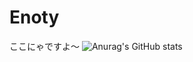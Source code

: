 # Enoty
ここにゃですよ～
![Anurag's GitHub stats](https://github-readme-stats.vercel.app/api?username=Enotyx&show_icons=true&theme=gruvbox)
